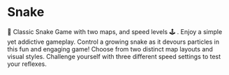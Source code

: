 # Snake
🐍 Classic Snake Game with two maps, and speed levels 🕹️ . Enjoy a simple yet addictive gameplay. Control a growing snake as it devours particles in this fun and engaging game! Choose from two distinct map layouts and visual styles. Challenge yourself with three different speed settings to test your reflexes.
